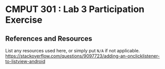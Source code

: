 # CMPUT 301 : Lab 3 Participation Exercise

## References and Resources

List any resources used here, or simply put `N/A` if not applicable.
https://stackoverflow.com/questions/9097723/adding-an-onclicklistener-to-listview-android

